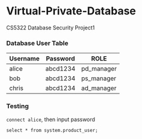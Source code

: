 # Virtual-Private-Database
CS5322 Database Security Project1

### Database User Table

| Username | Password | ROLE       |
| -------- | -------- | ---------- |
| alice    | abcd1234 | pd_manager |
| bob      | abcd1234 | ps_manager |
| chris    | abcd1234 | ad_manager |



### Testing

`connect alice`, then input password

`select * from system.product_user;` 

